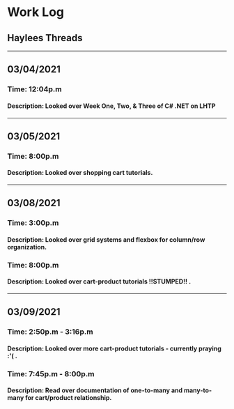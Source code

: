 <h1>Work Log</h1>
<h2><strong>Haylees Threads</strong></h2>
<hr />
<h2>03/04/2021</h2>
<h3>Time: 12:04p.m</h3>
<h4>Description: Looked over Week One, Two, & Three of C# .NET on LHTP</h4>
<hr />
<h2>03/05/2021</h2>
<h3>Time: 8:00p.m</h3>
<h4>Description: Looked over shopping cart tutorials.</h4>
<hr />
<h2>03/08/2021</h2>
<h3>Time: 3:00p.m</h3>
<h4>Description: Looked over grid systems and flexbox for column/row organization.</h4>
<h3>Time: 8:00p.m</h3>
<h4>Description: Looked over cart-product tutorials !!STUMPED!! .</h4>
<hr />
<h2>03/09/2021</h2>
<h3>Time: 2:50p.m - 3:16p.m</h3>
<h4>Description: Looked over more cart-product tutorials - currently praying :'( .</h4>
<h3>Time: 7:45p.m - 8:00p.m</h3>
<h4>Description: Read over documentation of one-to-many and many-to-many for cart/product relationship.</h4>

